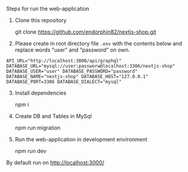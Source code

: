Steps for run the web-application



1. Clone this repository


    git clone https://github.com/endorphin82/nextjs-shop.git
   
   
2. Please create in root directory file `.env` with the contents below and replace words "user" and "password" on own.

`
    API_URL="http://localhost:3000/api/graphql"
    DATABASE_URL="mysql://user:passworw@localhost:3306/nextjs-shop"
    DATABASE_USER="user"
    DATABASE_PASSWORD="password"
    DATABASE_NAME="nextjs-shop"
    DATABASE_HOST="127.0.0.1"
    DATABASE_PORT=3306
    DATABASE_DIALECT="mysql"
`
   
3. Install dependencies
    
    
    npm i

4. Create DB and Tables in MySql


    npm run migration

5. Run the web-application in development environment


    npm run dev

By default run on [http://localhost:3000/](#http://localhost:3000/) 